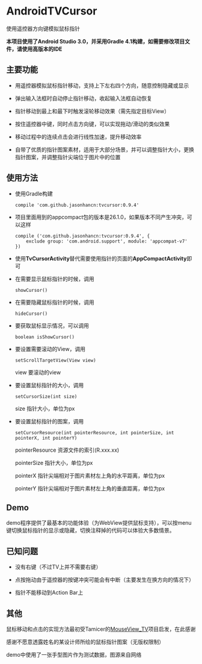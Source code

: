 # AndroidTVCursor
使用遥控器方向键模拟鼠标指针

**本项目使用了Android Studio 3.0，并采用Gradle 4.1构建，如需要修改项目文件，请使用高版本的IDE**

## 主要功能

- 用遥控器模拟鼠标指针移动，支持上下左右四个方向，随意控制隐藏或显示

- 弹出输入法框时自动停止指针移动，收起输入法框自动恢复

- 指针移动到最上和最下时触发滚轮移动效果（需先指定目标View）

- 按住遥控器中键，同时点击方向键，可以实现拖动/滑动的类似效果

- 移动过程中的连续点击会进行线性加速，提升移动效率

- 自带了优质的指针图案素材，适用于大部分场景，并可以调整指针大小，更换指针图案，并调整指针尖端位于图片中的位置

## 使用方法
- 使用Gradle构建

  ```
  compile 'com.github.jasonhancn:tvcursor:0.9.4'
  ```
  
- 项目里面用到的appcompact包的版本是26.1.0，如果版本不同产生冲突，可以这样

  ```
  compile ('com.github.jasonhancn:tvcursor:0.9.4', {
      exclude group: 'com.android.support', module: 'appcompat-v7'
  })
  ```

- 使用**TvCursorActivity**替代需要使用指针的页面的**AppCompactActivity**即可

- 在需要显示鼠标指针的时候，调用

  ```
  showCursor()
  ```

- 在需要隐藏鼠标指针的时候，调用

  ```
  hideCursor()
  ```
  
- 要获取鼠标显示情况，可以调用 

  ```
  boolean isShowCursor()
  ```
  
- 要设置需要滚动的View，调用

  ```
  setScrollTargetView(View view)
  ```
  
  view 要滚动的view
  
- 要设置鼠标指针的大小，调用 

  ```
  setCursorSize(int size)
  ```
  
  size 指针大小，单位为px
  
- 要设置鼠标指针的图案，调用

  ```
  setCursorResource(int pointerResource, int pointerSize, int pointerX, int pointerY)
  ```
  pointerResource 资源文件的索引(R.xxx.xx)
  
  pointerSize 指针大小，单位为px
  
  pointerX 指针尖端相对于图片素材左上角的水平距离，单位为px
  
  pointerY 指针尖端相对于图片素材左上角的垂直距离，单位为px
  
## Demo

demo程序提供了最基本的功能体验（为WebView提供鼠标支持），可以按menu键切换鼠标指针的显示或隐藏，切换注释掉的代码可以体验大多数情景。
  
## 已知问题

- 没有右键（不过TV上并不需要右键）

- 点按拖动由于遥控器的按键冲突可能会有中断（主要发生在换方向的情况下）

- 指针不能移动到Action Bar上

## 其他

鼠标移动和点击的实现方法最初受Tamicer的[MouseView_TV](https://github.com/Tamicer/MouseView_TV)项目启发，在此感谢

感谢不愿意透露姓名的某设计师所绘的鼠标指针图案（无版权限制）

demo中使用了一张手型图片作为测试数据，图源来自网络